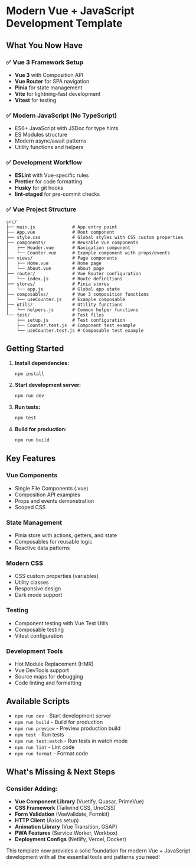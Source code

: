 # Modern Vue + JavaScript Development Template

## What You Now Have

### ✅ Vue 3 Framework Setup
- **Vue 3** with Composition API
- **Vue Router** for SPA navigation
- **Pinia** for state management
- **Vite** for lightning-fast development
- **Vitest** for testing

### ✅ Modern JavaScript (No TypeScript)
- ES6+ JavaScript with JSDoc for type hints
- ES Modules structure
- Modern async/await patterns
- Utility functions and helpers

### ✅ Development Workflow
- **ESLint** with Vue-specific rules
- **Prettier** for code formatting
- **Husky** for git hooks
- **lint-staged** for pre-commit checks

### ✅ Vue Project Structure
```
src/
├── main.js              # App entry point
├── App.vue              # Root component
├── style.css            # Global styles with CSS custom properties
├── components/          # Reusable Vue components
│   ├── Header.vue       # Navigation component
│   └── Counter.vue      # Example component with props/events
├── views/               # Page components
│   ├── Home.vue         # Home page
│   └── About.vue        # About page
├── router/              # Vue Router configuration
│   └── index.js         # Route definitions
├── stores/              # Pinia stores
│   └── app.js           # Global app state
├── composables/         # Vue 3 composition functions
│   └── useCounter.js    # Example composable
├── utils/               # Utility functions
│   └── helpers.js       # Common helper functions
└── test/                # Test files
    ├── setup.js         # Test configuration
    ├── Counter.test.js  # Component test example
    └── useCounter.test.js # Composable test example
```

## Getting Started

1. **Install dependencies:**
   ```bash
   npm install
   ```

2. **Start development server:**
   ```bash
   npm run dev
   ```

3. **Run tests:**
   ```bash
   npm test
   ```

4. **Build for production:**
   ```bash
   npm run build
   ```

## Key Features

### Vue Components
- Single File Components (.vue)
- Composition API examples
- Props and events demonstration
- Scoped CSS

### State Management
- Pinia store with actions, getters, and state
- Composables for reusable logic
- Reactive data patterns

### Modern CSS
- CSS custom properties (variables)
- Utility classes
- Responsive design
- Dark mode support

### Testing
- Component testing with Vue Test Utils
- Composable testing
- Vitest configuration

### Development Tools
- Hot Module Replacement (HMR)
- Vue DevTools support
- Source maps for debugging
- Code linting and formatting

## Available Scripts

- `npm run dev` - Start development server
- `npm run build` - Build for production
- `npm run preview` - Preview production build
- `npm test` - Run tests
- `npm run test:watch` - Run tests in watch mode
- `npm run lint` - Lint code
- `npm run format` - Format code

## What's Missing & Next Steps

### Consider Adding:
- **Vue Component Library** (Vuetify, Quasar, PrimeVue)
- **CSS Framework** (Tailwind CSS, UnoCSS)
- **Form Validation** (VeeValidate, Formkit)
- **HTTP Client** (Axios setup)
- **Animation Library** (Vue Transition, GSAP)
- **PWA Features** (Service Worker, Workbox)
- **Deployment Configs** (Netlify, Vercel, Docker)

This template now provides a solid foundation for modern Vue + JavaScript development with all the essential tools and patterns you need!
